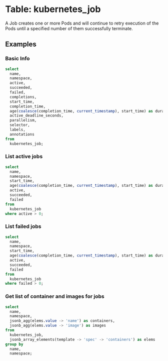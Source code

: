 # Table: kubernetes_job

A Job creates one or more Pods and will continue to retry execution of the Pods until a specified number of them successfully terminate.

## Examples

### Basic Info

```sql
select
  name,
  namespace,
  active,
  succeeded,
  failed,
  completions,
  start_time,
  completion_time,
  age(coalesce(completion_time, current_timestamp), start_time) as duration,
  active_deadline_seconds,
  parallelism,
  selector,
  labels,
  annotations
from
  kubernetes_job;
```

### List active jobs

```sql
select
  name,
  namespace,
  start_time,
  age(coalesce(completion_time, current_timestamp), start_time) as duration,
  active,
  succeeded,
  failed
from
  kubernetes_job
where active > 0;
```

### List failed jobs

```sql
select
  name,
  namespace,
  start_time,
  age(coalesce(completion_time, current_timestamp), start_time) as duration,
  active,
  succeeded,
  failed
from
  kubernetes_job
where failed > 0;
```

### Get list of container and images for jobs

```sql
select
  name,
  namespace,
  jsonb_agg(elems.value -> 'name') as containers,
  jsonb_agg(elems.value -> 'image') as images
from
  kubernetes_job,
  jsonb_array_elements(template -> 'spec' -> 'containers') as elems
group by 
  name, 
  namespace;
```

